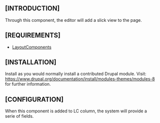 [INTRODUCTION]
---------------------
Through this component, the editor will add a slick view to the page.

[REQUIREMENTS]
---------------------
- [LayoutComponents](https://www.drupal.org/project/layoutcomponents)

[INSTALLATION]
---------------------
Install as you would normally install a contributed Drupal module. Visit:
https://www.drupal.org/documentation/install/modules-themes/modules-8
for further information.

[CONFIGURATION]
---------------------
When this component is added to LC column, the system will provide a
serie of fields.
